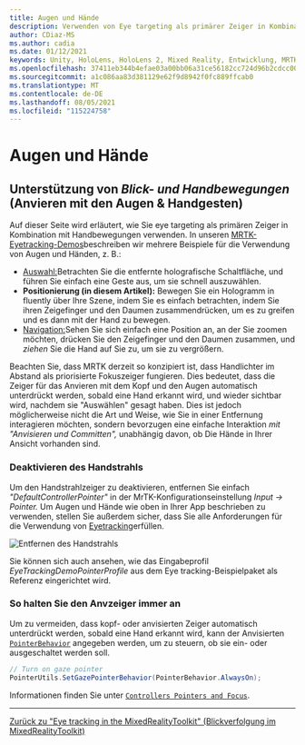 ```yaml
---
title: Augen und Hände
description: Verwenden von Eye targeting als primärer Zeiger in Kombination mit Handbewegungen im MRTK
author: CDiaz-MS
ms.author: cadia
ms.date: 01/12/2021
keywords: Unity, HoloLens, HoloLens 2, Mixed Reality, Entwicklung, MRTK, EyeTracking,
ms.openlocfilehash: 37411eb344b4efae03a00bb06a31ce56182cc724d96b2cdcc008f10a66d56011
ms.sourcegitcommit: a1c086aa83d381129e62f9d8942f0fc889ffcab0
ms.translationtype: MT
ms.contentlocale: de-DE
ms.lasthandoff: 08/05/2021
ms.locfileid: "115224758"
---
```

# <a name="eyes-and-hands"></a>Augen und Hände

## <a name="how-to-support-_look--hand-motions_-eye-gaze--hand-gestures"></a>Unterstützung von _Blick- und Handbewegungen_ (Anvieren mit den Augen & Handgesten)

Auf dieser Seite wird erläutert, wie Sie eye targeting als primären Zeiger in Kombination mit Handbewegungen verwenden.
In unseren [MRTK-Eyetracking-Demos](../../example-scenes/eye-tracking-examples-overview.md)beschreiben wir mehrere Beispiele für die Verwendung von Augen und Händen, z. B.:

- [Auswahl:](eye-tracking-target-selection.md)Betrachten Sie die entfernte holografische Schaltfläche, und führen Sie einfach eine Geste aus, um sie schnell auszuwählen.
- **Positionierung (in diesem Artikel):** Bewegen Sie ein Hologramm in fluently über Ihre Szene, indem Sie es einfach betrachten, indem Sie ihren Zeigefinger und den Daumen zusammendrücken, um es zu greifen und es dann mit der Hand zu bewegen.
- [Navigation:](eye-tracking-navigation.md)Sehen Sie sich einfach eine Position an, an der Sie zoomen möchten, drücken Sie den Zeigefinger und den Daumen zusammen, und _ziehen_ Sie die Hand auf Sie zu, um sie zu vergrößern.

Beachten Sie, dass MRTK derzeit so konzipiert ist, dass Handlichter im Abstand als priorisierte Fokuszeiger fungieren.
Dies bedeutet, dass die Zeiger für das Anvieren mit dem Kopf und den Augen automatisch unterdrückt werden, sobald eine Hand erkannt wird, und wieder sichtbar wird, nachdem sie "Auswählen" gesagt haben.
Dies ist jedoch möglicherweise nicht die Art und Weise, wie Sie in einer Entfernung interagieren möchten, sondern bevorzugen eine einfache Interaktion _mit "Anvisieren und Committen",_ unabhängig davon, ob Die Hände in Ihrer Ansicht vorhanden sind.

### <a name="how-to-disable-the-hand-ray"></a>Deaktivieren des Handstrahls

Um den Handstrahlzeiger zu deaktivieren, entfernen Sie einfach _"DefaultControllerPointer"_ in der MrTK-Konfigurationseinstellung _Input -> Pointer._
Um Augen und Hände wie oben in Ihrer App beschrieben zu verwenden, stellen Sie außerdem sicher, dass Sie alle Anforderungen für die Verwendung von [Eyetracking](eye-tracking-basic-setup.md)erfüllen.

![Entfernen des Handstrahls](../../images/eye-tracking/mrtk_setup_removehandray.jpg)

Sie können sich auch ansehen, wie das Eingabeprofil _EyeTrackingDemoPointerProfile_ aus dem Eye tracking-Beispielpaket als Referenz eingerichtet wird.

### <a name="how-to-keep-gaze-pointer-always-on"></a>So halten Sie den Anvzeiger immer an

Um zu vermeiden, dass kopf- oder anvisierten Zeiger automatisch unterdrückt werden, sobald eine Hand erkannt wird, kann der Anvisierten [`PointerBehavior`](xref:Microsoft.MixedReality.Toolkit.Input.PointerBehavior) angegeben werden, um zu steuern, ob sie ein- oder ausgeschaltet werden soll.

```c#
// Turn on gaze pointer
PointerUtils.SetGazePointerBehavior(PointerBehavior.AlwaysOn);
```

Informationen finden Sie unter [`Controllers Pointers and Focus`](../../../architecture/controllers-pointers-and-focus.md).

---
[Zurück zu "Eye tracking in the MixedRealityToolkit" (Blickverfolgung im MixedRealityToolkit)](eye-tracking-main.md)
